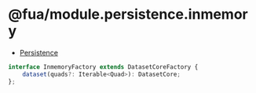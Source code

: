 # @fua/module.persistence.inmemory

- [Persistence](https://git02.int.nsc.ag/Research/fua/lib/module.persistence)

```ts
interface InmemoryFactory extends DatasetCoreFactory {
	dataset(quads?: Iterable<Quad>): DatasetCore;
};
```
